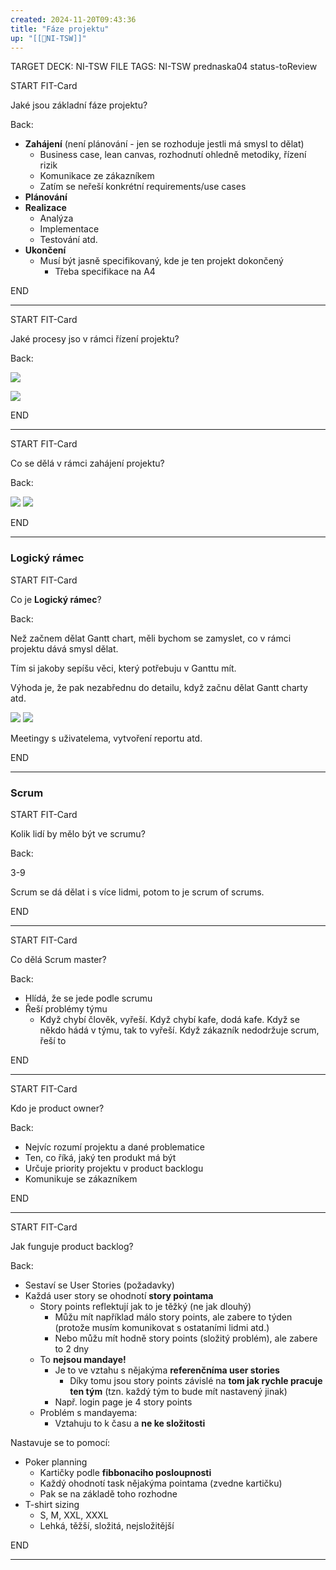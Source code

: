 ```yaml
---
created: 2024-11-20T09:43:36
title: "Fáze projektu"
up: "[[📖NI-TSW]]"
---
```


TARGET DECK: NI-TSW
FILE TAGS: NI-TSW prednaska04 status-toReview


START
FIT-Card

Jaké jsou základní fáze projektu?

Back:

- **Zahájení** (není plánování - jen se rozhoduje jestli má smysl to dělat)
	- Business case, lean canvas, rozhodnutí ohledně metodiky, řízení rizik
	- Komunikace ze zákazníkem
	- Zatím se neřeší konkrétní requirements/use cases
- **Plánování**
- **Realizace**
	- Analýza
	- Implementace
	- Testování atd.
- **Ukončení**
	- Musí být jasně specifikovaný, kde je ten projekt dokončený
		- Třeba specifikace na A4
<!--ID: 1735205748882-->
END

---


START
FIT-Card

Jaké procesy jso v rámci řízení projektu?

Back:

![](../../../Assets/Pasted%20image%2020241120101005.png)

<!-- ImageStart -->
![](../../../Assets/Pasted%20image%2020241120101054.png)
<!-- ImageEnd -->
<!--ID: 1735205748884-->
END

---


START
FIT-Card

Co se dělá v rámci zahájení projektu?

Back:

![](../../../Assets/Pasted%20image%2020241120101205.png)
![](../../../Assets/Pasted%20image%2020241120101214.png)
<!--ID: 1735205748887-->
END

---

### Logický rámec


START
FIT-Card

Co je **Logický rámec**?

Back:

Než začnem dělat Gantt chart, měli bychom se zamyslet, co v rámci projektu dává smysl dělat.

Tím si jakoby sepíšu věci, který potřebuju v Ganttu mít.

Výhoda je, že pak nezabřednu do detailu, když začnu dělat Gantt charty atd. 

<!-- DetailInfoStart -->
![](../../../Assets/Pasted%20image%2020241120101352.png)
![](../../../Assets/Pasted%20image%2020241120101445.png)
<!-- DetailInfoEnd -->


<!-- ExampleStart -->
Meetingy s uživatelema, vytvoření reportu atd.
<!-- ExampleEnd -->
<!--ID: 1735205748890-->
END

---

### Scrum


START
FIT-Card

Kolik lidí by mělo být ve scrumu?

Back:

3-9

<!-- DetailInfoStart -->
Scrum se dá dělat i s více lidmi, potom to je scrum of scrums.
<!-- DetailInfoEnd -->
<!--ID: 1735205748893-->
END

---


START
FIT-Card

Co dělá Scrum master?

Back:

- Hlídá, že se jede podle scrumu
- Řeší problémy týmu
	- Když chybí člověk, vyřeší. Když chybí kafe, dodá kafe. Když se někdo hádá v týmu, tak to vyřeší. Když zákazník nedodržuje scrum, řeší to
<!--ID: 1735205748895-->
END

---


START
FIT-Card

Kdo je product owner?

Back:

- Nejvíc rozumí projektu a dané problematice
- Ten, co říká, jaký ten produkt má být
- Určuje priority projektu v product backlogu
- Komunikuje se zákazníkem
<!--ID: 1735205748898-->
END

---


START
FIT-Card

Jak funguje product backlog?

Back:

- Sestaví se User Stories (požadavky)
- Každá user story se ohodnotí **story pointama**
	- Story points reflektují jak to je těžký (ne jak dlouhý)
		- Můžu mít například málo story points, ale zabere to týden (protože musím komunikovat s ostataními lidmi atd.)
		- Nebo můžu mít hodně story points (složitý problém), ale zabere to 2 dny
	- To **nejsou mandaye!**
		- Je to ve vztahu s nějakýma **referenčníma user stories**
			- Díky tomu jsou story points závislé na **tom jak rychle pracuje ten tým** (tzn. každý tým to bude mít nastavený jinak)
		- Např. login page je 4 story points
	- Problém s mandayema:
		- Vztahuju to k času a **ne ke složitosti**

Nastavuje se to pomocí:
- Poker planning
	- Kartičky podle **fibbonaciho posloupnosti**
	- Každý ohodnotí task nějakýma pointama (zvedne kartičku)
	- Pak se na základě toho rozhodne
- T-shirt sizing
	- S, M, XXL, XXXL
	- Lehká, těžší, složitá, nejsložitější
<!--ID: 1735205748900-->
END

---
